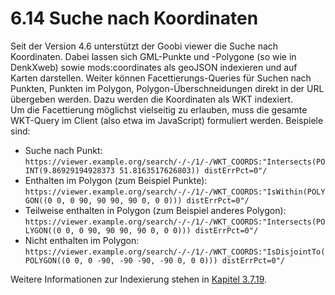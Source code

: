 # 6.14 Suche nach Koordinaten

Seit der Version 4.6 unterstützt der Goobi viewer die Suche nach Koordinaten. Dabei lassen sich GML-Punkte und -Polygone \(so wie in DenkXweb\) sowie mods:coordinates als geoJSON indexieren und auf Karten darstellen. Weiter können Facettierungs-Queries für Suchen nach Punkten, Punkten im Polygon, Polygon-Überschneidungen direkt in der URL übergeben werden. Dazu werden die Koordinaten als WKT indexiert.   
Um die Facettierung möglichst vielseitig zu erlauben, muss die gesamte WKT-Query im Client \(also etwa im JavaScript\) formuliert werden. Beispiele sind:

* Suche nach Punkt: `https://viewer.example.org/search/-/-/1/-/WKT_COORDS:"Intersects(POINT(9.86929194928373 51.8163517626803)) distErrPct=0"/`
* Enthalten im Polygon \(zum Beispiel Punkte\): `https://viewer.example.org/search/-/-/1/-/WKT_COORDS:"IsWithin(POLYGON((0 0, 0 90, 90 90, 90 0, 0 0))) distErrPct=0"/`
* Teilweise enthalten in Polygon \(zum Beispiel anderes Polygon\): `https://viewer.example.org/search/-/-/1/-/WKT_COORDS:"Intersects(POLYGON((0 0, 0 90, 90 90, 90 0, 0 0))) distErrPct=0"/`
* Nicht enthalten im Polygon: `https://viewer.example.org/search/-/-/1/-/WKT_COORDS:"IsDisjointTo(POLYGON((0 0, 0 -90, -90 -90, -90 0, 0 0))) distErrPct=0"/` 

Weitere Informationen zur Indexierung stehen in [Kapitel 3.7.19](../3/3.7.md#3-7-19-parameter-geojsonsource).  


